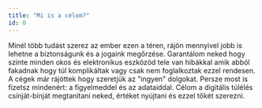 ```yaml
---
title: "Mi is a célom?"
id: 0
---
```

Minél több tudást szerez az ember ezen a téren, rájön mennyivel jobb is lehetne a biztonságunk és a jogaink megőrzése. Garantálom neked hogy szinte minden okos és elektronikus eszközöd tele van hibákkal amik abból fakadnak hogy túl komplikáltak vagy csak nem foglalkoztak ezzel rendesen. 
A cégek már rájöttek hogy szeretjük az "ingyen" dolgokat. Persze most is fizetsz mindenért: a figyelmeddel és az adataiddal. Célom a digitális túlélés csínját-bínját megtanítani neked, értéket nyújtani és ezzel tőkét szerezni.
